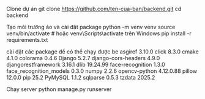 Clone dự án
git clone https://github.com/ten-cua-ban/backend.git
cd backend

Tạo môi trường ảo và cài đặt package
python -m venv venv
source venv/bin/activate  # hoặc venv\Scripts\activate trên Windows
pip install -r requirements.txt

cài đặt các package để có thể chạy được be
asgiref                 3.10.0
click                   8.3.0
cmake                   4.1.0
colorama                0.4.6
Django                  5.2.7
django-cors-headers     4.9.0
djangorestframework     3.16.1
dlib                    19.24.99
face-recognition        1.3.0
face_recognition_models 0.3.0
numpy                   2.2.6
opencv-python           4.12.0.88
pillow                  12.0.0
pip                     25.2
PyMySQL                 1.1.2
sqlparse                0.5.3
tzdata                  2025.2


Chạy server
python manage.py runserver
